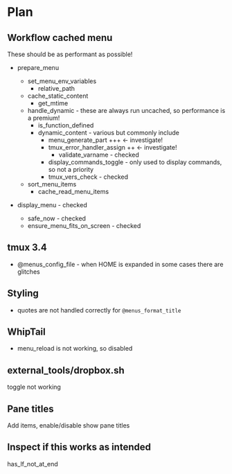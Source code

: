# Plan

## Workflow cached menu

These should be as performant as possible!

- prepare_menu

  - set_menu_env_variables
    - relative_path
  - cache_static_content
    - get_mtime
  - handle_dynamic - these are always run uncached, so performance is a premium!
    - is_function_defined
    - dynamic_content - various but commonly include
      - menu_generate_part +++ <- investigate!
      - tmux_error_handler_assign ++ <- investigate!
        - validate_varname - checked
      - display_commands_toggle - only used to display commands, so not a priority
      - tmux_vers_check - checked
  - sort_menu_items
    - cache_read_menu_items

- display_menu - checked
  - safe_now - checked
  - ensure_menu_fits_on_screen - checked

## tmux 3.4

- @menus_config_file - when HOME is expanded in some cases there are glitches

## Styling

- quotes are not handled correctly for `@menus_format_title`

## WhipTail

- menu_reload is not working, so disabled

## external_tools/dropbox.sh

toggle not working

## Pane titles

Add items, enable/disable show pane titles

## Inspect if this works as intended

has_lf_not_at_end
